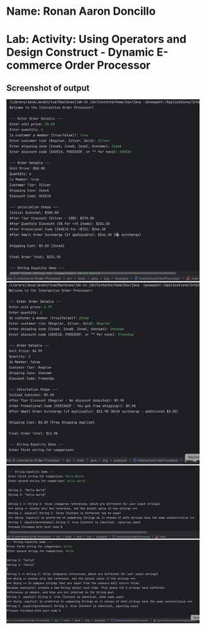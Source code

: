 # Name: Ronan Aaron Doncillo
# Lab: Activity: Using Operators and Design Construct - Dynamic E-commerce Order Processor
## Screenshot of output
![Lab order output 1 proof](https://github.com/aarondoncillo-gcash/JC-Dynamic-E-commerce-Order-Processor/blob/main/screenshots/order_output1.png "Lab order output 1 proof")
![Lab order output 2 proof](https://github.com/aarondoncillo-gcash/JC-Dynamic-E-commerce-Order-Processor/blob/main/screenshots/order_output2.png "Lab order output 2 proof")
![Lab string output 1 proof](https://github.com/aarondoncillo-gcash/JC-Dynamic-E-commerce-Order-Processor/blob/main/screenshots/string_output1.png "Lab string output 1 proof")
![Lab string output 1 proof](https://github.com/aarondoncillo-gcash/JC-Dynamic-E-commerce-Order-Processor/blob/main/screenshots/string_output2.png "Lab string output 1 proof")
